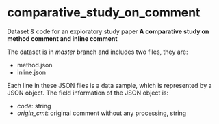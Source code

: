 # comparative_study_on_comment
Dataset &amp; code for an exploratory study paper **A comparative study on method comment and inline comment**

The dataset is in *master* branch and includes two files, they are:
- method.json
- inline.json

Each line in these JSON files is a data sample, which is represented by a JSON object. The field information of the JSON object is:
- *code*: string
- *origin_cmt*: original comment without any processing, string
